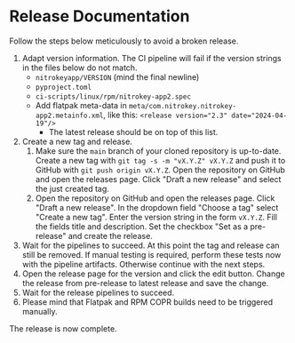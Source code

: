# Release Documentation

Follow the steps below meticulously to avoid a broken release.

1. Adapt version information.
   The CI pipeline will fail if the version strings in the files below do not match.
   * `nitrokeyapp/VERSION` (mind the final newline)
   * `pyproject.toml` 
   * `ci-scripts/linux/rpm/nitrokey-app2.spec` 
   * Add flatpak meta-data in `meta/com.nitrokey.nitrokey-app2.metainfo.xml`, 
     like this: `<release version="2.3" date="2024-04-19"/>` 
     * The latest release should be on top of this list.
2. Create a new tag and release.
   1. Make sure the `main` branch of your cloned repository is up-to-date.
      Create a new tag with `git tag -s -m "vX.Y.Z" vX.Y.Z` and push it to GitHub with `git push origin vX.Y.Z`.
      Open the repository on GitHub and open the releases page.
      Click "Draft a new release" and select the just created tag.
   2. Open the repository on GitHub and open the releases page.
      Click "Draft a new release".
      In the dropdown field "Choose a tag" select "Create a new tag".
      Enter the version string in the form `vX.Y.Z`.
      Fill the fields title and description.
      Set the checkbox "Set as a pre-release" and create the release.
3. Wait for the pipelines to succeed.
   At this point the tag and release can still be removed.
   If manual testing is required, perform these tests now with the pipeline artifacts.
   Otherwise continue with the next steps.
4. Open the release page for the version and click the edit button.
   Change the release from pre-release to latest release and save the change.
5. Wait for the release pipelines to succeed.
6. Please mind that Flatpak and RPM COPR builds need to be triggered manually.

The release is now complete.
